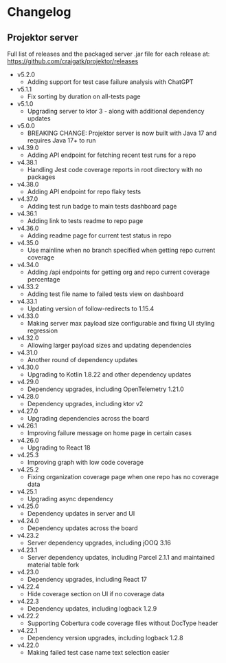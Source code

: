 # Changelog

## Projektor server

Full list of releases and the packaged server .jar file for each release at: https://github.com/craigatk/projektor/releases

* v5.2.0
  * Adding support for test case failure analysis with ChatGPT
* v5.1.1
  * Fix sorting by duration on all-tests page
* v5.1.0
  * Upgrading server to ktor 3 - along with additional dependency updates
* v5.0.0
  * BREAKING CHANGE: Projektor server is now built with Java 17 and requires Java 17+ to run
* v4.39.0
  * Adding API endpoint for fetching recent test runs for a repo
* v4.38.1
  * Handling Jest code coverage reports in root directory with no packages
* v4.38.0
  * Adding API endpoint for repo flaky tests
* v4.37.0
  * Adding test run badge to main tests dashboard page
* v4.36.1
  * Adding link to tests readme to repo page
* v4.36.0
  * Adding readme page for current test status in repo
* v4.35.0
  * Use mainline when no branch specified when getting repo current coverage
* v4.34.0
  * Adding /api endpoints for getting org and repo current coverage percentage
* v4.33.2
  * Adding test file name to failed tests view on dashboard
* v4.33.1
  * Updating version of follow-redirects to 1.15.4
* v4.33.0
  * Making server max payload size configurable and fixing UI styling regression
* v4.32.0
  * Allowing larger payload sizes and updating dependencies
* v4.31.0
  * Another round of dependency updates
* v4.30.0
  * Upgrading to Kotlin 1.8.22 and other dependency updates
* v4.29.0
  * Dependency upgrades, including OpenTelemetry 1.21.0
* v4.28.0
  * Dependency upgrades, including ktor v2
* v4.27.0
  * Upgrading dependencies across the board
* v4.26.1
  * Improving failure message on home page in certain cases
* v4.26.0
  * Upgrading to React 18
* v4.25.3
  * Improving graph with low code coverage
* v4.25.2
  * Fixing organization coverage page when one repo has no coverage data
* v4.25.1
  * Upgrading async dependency
* v4.25.0
  * Dependency updates in server and UI
* v4.24.0
  * Dependency updates across the board
* v4.23.2
  * Server dependency upgrades, including jOOQ 3.16
* v4.23.1
  * Server dependency updates, including Parcel 2.1.1 and maintained material table fork
* v4.23.0
  * Dependency upgrades, including React 17
* v4.22.4
  * Hide coverage section on UI if no coverage data
* v4.22.3
  * Dependency updates, including logback 1.2.9
* v4.22.2
  * Supporting Cobertura code coverage files without DocType header
* v4.22.1
  * Dependency version upgrades, including logback 1.2.8
* v4.22.0
  * Making failed test case name text selection easier
